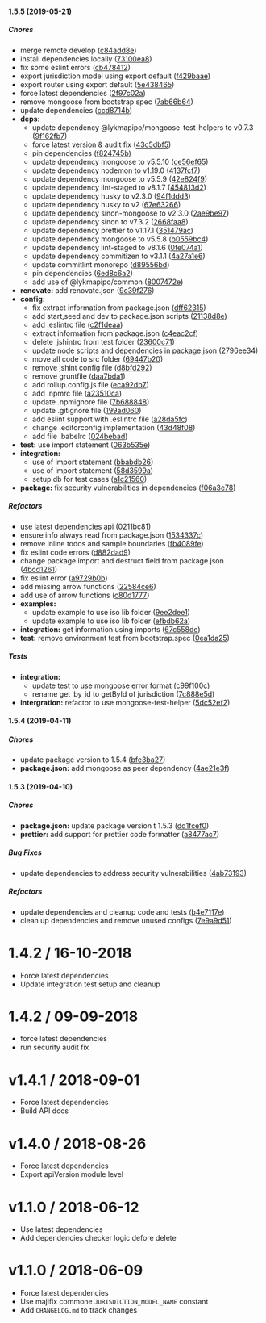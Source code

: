#### 1.5.5 (2019-05-21)

##### Chores

- merge remote develop ([c84add8e](https://github.com/CodeTanzania/majifix-jurisdiction/commit/c84add8e170eea322aafb4c52668779d67f9e5fd))
- install dependencies locally ([73100ea8](https://github.com/CodeTanzania/majifix-jurisdiction/commit/73100ea8f3d80185c09b9e8a5aee4e32e956c088))
- fix some eslint errors ([cb478412](https://github.com/CodeTanzania/majifix-jurisdiction/commit/cb47841264076ffd9dda8bf1f0d744b663d4f31e))
- export jurisdiction model using export default ([f429baae](https://github.com/CodeTanzania/majifix-jurisdiction/commit/f429baae36ce7f1ef0481791452c788eb46e4e7e))
- export router using export default ([5e438465](https://github.com/CodeTanzania/majifix-jurisdiction/commit/5e43846572503eaa47c0d8f36d3b1b73e5529707))
- force latest dependencies ([2f97c02a](https://github.com/CodeTanzania/majifix-jurisdiction/commit/2f97c02abe3ee8b324ab505e731458459d24516a))
- remove mongoose from bootstrap spec ([7ab66b64](https://github.com/CodeTanzania/majifix-jurisdiction/commit/7ab66b6426c64c6906269f0178ee44c597ade71f))
- update dependencies ([ccd8714b](https://github.com/CodeTanzania/majifix-jurisdiction/commit/ccd8714b45209d5e8de11a1ff358a0065ceb158f))
- **deps:**
  - update dependency @lykmapipo/mongoose-test-helpers to v0.7.3 ([9f162fb7](https://github.com/CodeTanzania/majifix-jurisdiction/commit/9f162fb72ae04fd5f0712021b212c8ad7d06db84))
  - force latest version & audit fix ([43c5dbf5](https://github.com/CodeTanzania/majifix-jurisdiction/commit/43c5dbf58db1912fcb35aaae8de8cac0051abc5a))
  - pin dependencies ([f824745b](https://github.com/CodeTanzania/majifix-jurisdiction/commit/f824745bb5bd68d4692563ba5beb76e747e756eb))
  - update dependency mongoose to v5.5.10 ([ce56ef65](https://github.com/CodeTanzania/majifix-jurisdiction/commit/ce56ef652c09c38ff766aa3c63db550eb39c866a))
  - update dependency nodemon to v1.19.0 ([4137fcf7](https://github.com/CodeTanzania/majifix-jurisdiction/commit/4137fcf7601002dff4a15e834abda81722348912))
  - update dependency mongoose to v5.5.9 ([42e824f9](https://github.com/CodeTanzania/majifix-jurisdiction/commit/42e824f903dc3dbac8516a3942ddfdd23856140a))
  - update dependency lint-staged to v8.1.7 ([454813d2](https://github.com/CodeTanzania/majifix-jurisdiction/commit/454813d26215b746b6807ec7ca0b291715ba95b4))
  - update dependency husky to v2.3.0 ([94f1ddd3](https://github.com/CodeTanzania/majifix-jurisdiction/commit/94f1ddd3d14c410eafc38d8d82abb189ac8d9939))
  - update dependency husky to v2 ([67e63266](https://github.com/CodeTanzania/majifix-jurisdiction/commit/67e63266cbd8dfd23403cf0c9155ec9d5c6a76df))
  - update dependency sinon-mongoose to v2.3.0 ([2ae9be97](https://github.com/CodeTanzania/majifix-jurisdiction/commit/2ae9be97e006b8751e76add2a17e61932a904a25))
  - update dependency sinon to v7.3.2 ([2668faa8](https://github.com/CodeTanzania/majifix-jurisdiction/commit/2668faa8a9fb3e1257ca92ef346a1491dd700de9))
  - update dependency prettier to v1.17.1 ([351479ac](https://github.com/CodeTanzania/majifix-jurisdiction/commit/351479acc1bcb5ad96a42fa73dafdfbb8216945f))
  - update dependency mongoose to v5.5.8 ([b0559bc4](https://github.com/CodeTanzania/majifix-jurisdiction/commit/b0559bc4b84d28da0a1c01c39c912c9a942651ca))
  - update dependency lint-staged to v8.1.6 ([0fe074a1](https://github.com/CodeTanzania/majifix-jurisdiction/commit/0fe074a1aed787be79b0e8fd8729e9deb4cb99aa))
  - update dependency commitizen to v3.1.1 ([4a27a1e6](https://github.com/CodeTanzania/majifix-jurisdiction/commit/4a27a1e6356c6bd30f307d0d83860d96b8d3655d))
  - update commitlint monorepo ([d89556bd](https://github.com/CodeTanzania/majifix-jurisdiction/commit/d89556bdc0f7b5e74d5340b612e7fc5371e04e4e))
  - pin dependencies ([6ed8c6a2](https://github.com/CodeTanzania/majifix-jurisdiction/commit/6ed8c6a231a6c0f26a40a8a7b12d5692f3895b58))
  - add use of @lykmapipo/common ([8007472e](https://github.com/CodeTanzania/majifix-jurisdiction/commit/8007472eb48bd1d8fd6e94594b09bc77e9a439d1))
- **renovate:** add renovate.json ([9c39f276](https://github.com/CodeTanzania/majifix-jurisdiction/commit/9c39f2767cbaf2483ce960dc0ae6d8151adca0c8))
- **config:**
  - fix extract information from package.json ([dff62315](https://github.com/CodeTanzania/majifix-jurisdiction/commit/dff62315c767ed1b61b670fbde3898ea1a15214c))
  - add start,seed and dev to package.json scripts ([21138d8e](https://github.com/CodeTanzania/majifix-jurisdiction/commit/21138d8e398c52ed9c9c9490da40a98a45a37217))
  - add .eslintrc file ([c2f1deaa](https://github.com/CodeTanzania/majifix-jurisdiction/commit/c2f1deaa0d559f1c76c629a60b7fa947944e20d6))
  - extract information from package.json ([c4eac2cf](https://github.com/CodeTanzania/majifix-jurisdiction/commit/c4eac2cf5e4a318ae98c40605ffdc9af7bfdd6f0))
  - delete .jshintrc from test folder ([23600c71](https://github.com/CodeTanzania/majifix-jurisdiction/commit/23600c71aebdecc073ee3fad8fc9ae0141b320b6))
  - update node scripts and dependencies in package.json ([2796ee34](https://github.com/CodeTanzania/majifix-jurisdiction/commit/2796ee347612b7111f4a98af538abfe027638af0))
  - move all code to src folder ([69447b20](https://github.com/CodeTanzania/majifix-jurisdiction/commit/69447b20babb4a33062ca4c9c47927e946c32b98))
  - remove jshint config file ([d8bfd292](https://github.com/CodeTanzania/majifix-jurisdiction/commit/d8bfd29272eee708f8df21ee68c6a3d905d00bb5))
  - remove gruntfile ([daa7bda1](https://github.com/CodeTanzania/majifix-jurisdiction/commit/daa7bda16b2c452393d86b21c78b1644fe655eb7))
  - add rollup.config.js file ([eca92db7](https://github.com/CodeTanzania/majifix-jurisdiction/commit/eca92db79e3a0481707c5f7bf76dc5e314efcdc2))
  - add .npmrc file ([a23510ca](https://github.com/CodeTanzania/majifix-jurisdiction/commit/a23510caf66304b4c84e12b8090fd760015b5da2))
  - update .npmignore file ([7b688848](https://github.com/CodeTanzania/majifix-jurisdiction/commit/7b6888486a4d124d5035824b513031c422f960a6))
  - update .gitignore file ([199ad060](https://github.com/CodeTanzania/majifix-jurisdiction/commit/199ad0601f25f6a86d95d709dbf66b1e621a41a6))
  - add eslint support with .eslintrc file ([a28da5fc](https://github.com/CodeTanzania/majifix-jurisdiction/commit/a28da5fc54b851c202794d7a828951706d9246e7))
  - change .editorconfig implementation ([43d48f08](https://github.com/CodeTanzania/majifix-jurisdiction/commit/43d48f0854ed9029ff059b68f8da9888c18001bc))
  - add file .babelrc ([024bebad](https://github.com/CodeTanzania/majifix-jurisdiction/commit/024bebade3490fa37cf325f2cbe6db14e286d8d4))
- **test:** use import statement ([063b535e](https://github.com/CodeTanzania/majifix-jurisdiction/commit/063b535ea7147bd76555c79b911bc105477a1b71))
- **integration:**
  - use of import statement ([bbabdb26](https://github.com/CodeTanzania/majifix-jurisdiction/commit/bbabdb262ce293b499d982622c0a4c1f4e550aee))
  - use of import statement ([58d3599a](https://github.com/CodeTanzania/majifix-jurisdiction/commit/58d3599a08cef9a9373eafff5edd4ffbbce3bcea))
  - setup db for test cases ([a1c21560](https://github.com/CodeTanzania/majifix-jurisdiction/commit/a1c21560989d887eff603d1522a21ea8a08169cf))
- **package:** fix security vulnerabilities in dependencies ([f06a3e78](https://github.com/CodeTanzania/majifix-jurisdiction/commit/f06a3e78f6386271309b599c1dfce57f55f44f12))

##### Refactors

- use latest dependencies api ([0211bc81](https://github.com/CodeTanzania/majifix-jurisdiction/commit/0211bc812cb401c0669de4f212d4216350e0cd2c))
- ensure info always read from package.json ([1534337c](https://github.com/CodeTanzania/majifix-jurisdiction/commit/1534337c2e475d8123628a6179f038673d4ed8d4))
- remove inline todos and sample boundaries ([fb4089fe](https://github.com/CodeTanzania/majifix-jurisdiction/commit/fb4089fe43a9fd90e2b1be40abe24f31ba87f783))
- fix eslint code errors ([d882dad9](https://github.com/CodeTanzania/majifix-jurisdiction/commit/d882dad9d405093d561fcd7f0c731d86f31a0227))
- change package import and destruct field from package.json ([4bcd1261](https://github.com/CodeTanzania/majifix-jurisdiction/commit/4bcd1261d5fbeffef12a3fa456c3530857fbd84f))
- fix eslint error ([a9729b0b](https://github.com/CodeTanzania/majifix-jurisdiction/commit/a9729b0b9dfe4864eef1cdfe5aa298b641757a4b))
- add missing arrow functions ([22584ce6](https://github.com/CodeTanzania/majifix-jurisdiction/commit/22584ce6fb281677533b5376a1646cbcb3112521))
- add use of arrow functions ([c80d1777](https://github.com/CodeTanzania/majifix-jurisdiction/commit/c80d1777d992d3ef08083d2f540b6e538a6c929b))
- **examples:**
  - update example to use iso lib folder ([9ee2dee1](https://github.com/CodeTanzania/majifix-jurisdiction/commit/9ee2dee11dd9b9af2e37c4a35cfda28fbee788ef))
  - update example to use iso lib folder ([efbdb62a](https://github.com/CodeTanzania/majifix-jurisdiction/commit/efbdb62a3fd73e76d10ff347ccd857dec5072341))
- **integration:** get information using imports ([67c558de](https://github.com/CodeTanzania/majifix-jurisdiction/commit/67c558deded72f925a4b607b141809f78c066579))
- **test:** remove environment test from bootstrap.spec ([0ea1da25](https://github.com/CodeTanzania/majifix-jurisdiction/commit/0ea1da25c59907975e4ce923cf0a8bfeb941e4cd))

##### Tests

- **integration:**
  - update test to use mongoose error format ([c99f100c](https://github.com/CodeTanzania/majifix-jurisdiction/commit/c99f100c344ede910bdc63cf93c0f2dbb83aa9bd))
  - rename get_by_id to getById of jurisdiction ([7c888e5d](https://github.com/CodeTanzania/majifix-jurisdiction/commit/7c888e5dd1bbb7ac14b01c9b4006472a2cc281a3))
- **intergration:** refactor to use mongoose-test-helper ([5dc52ef2](https://github.com/CodeTanzania/majifix-jurisdiction/commit/5dc52ef28ace41161c28447832217ffd82d6a233))

#### 1.5.4 (2019-04-11)

##### Chores

- update package version to 1.5.4 ([bfe3ba27](https://github.com/CodeTanzania/majifix-jurisdiction/commit/bfe3ba2738686db0a5b921fbaeefd2f703c37155))
- **package.json:** add mongoose as peer dependency ([4ae21e3f](https://github.com/CodeTanzania/majifix-jurisdiction/commit/4ae21e3fa2d53d16df4a7afdcef704ecb10a5039))

#### 1.5.3 (2019-04-10)

##### Chores

- **package.json:** update package version t 1.5.3 ([dd1fcef0](https://github.com/CodeTanzania/majifix-jurisdiction/commit/dd1fcef0a329059356eb1d9e574c9beb07bde3bc))
- **prettier:** add support for prettier code formatter ([a8477ac7](https://github.com/CodeTanzania/majifix-jurisdiction/commit/a8477ac7dd5826b89cb221154f3a01c4237b0e14))

##### Bug Fixes

- update dependencies to address security vulnerabilities ([4ab73193](https://github.com/CodeTanzania/majifix-jurisdiction/commit/4ab731933e3641497fafed34c0c926c1c767d048))

##### Refactors

- update dependencies and cleanup code and tests ([b4e7117e](https://github.com/CodeTanzania/majifix-jurisdiction/commit/b4e7117e9d9d29c40e3c1cbd160eaebc2c3443ad))
- clean up dependencies and remove unused configs ([7e9a9d51](https://github.com/CodeTanzania/majifix-jurisdiction/commit/7e9a9d51b278589eb090f06a540d992ce5881e37))

# 1.4.2 / 16-10-2018

- Force latest dependencies
- Update integration test setup and cleanup

# 1.4.2 / 09-09-2018

- force latest dependencies
- run security audit fix

# v1.4.1 / 2018-09-01

- Force latest dependencies
- Build API docs

# v1.4.0 / 2018-08-26

- Force latest dependencies
- Export apiVersion module level

# v1.1.0 / 2018-06-12

- Use latest dependencies
- Add dependencies checker logic defore delete

# v1.1.0 / 2018-06-09

- Force latest dependencies
- Use majifix commone `JURISDICTION_MODEL_NAME` constant
- Add `CHANGELOG.md` to track changes
